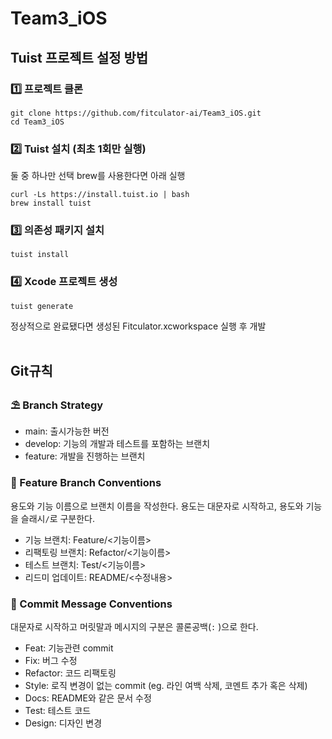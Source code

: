 # Team3_iOS
## Tuist 프로젝트 설정 방법

### 1️⃣ 프로젝트 클론
```
git clone https://github.com/fitculator-ai/Team3_iOS.git
cd Team3_iOS
```
### 2️⃣ Tuist 설치 (최초 1회만 실행)<br/>
둘 중 하나만 선택 brew를 사용한다면 아래 실행
```
curl -Ls https://install.tuist.io | bash
brew install tuist
```
### 3️⃣ 의존성 패키지 설치
```
tuist install
```
### 4️⃣ Xcode 프로젝트 생성
```
tuist generate
```
정상적으로 완료됐다면 생성된 Fitculator.xcworkspace 실행 후 개발
<br><br>


## Git규칙

### **⛱️ Branch Strategy**

- main: 출시가능한 버전
- develop: 기능의 개발과 테스트를 포함하는 브랜치
- feature: 개발을 진행하는 브랜치

### **🎋 Feature Branch Conventions**

용도와 기능 이름으로 브랜치 이름을 작성한다. 용도는 대문자로 시작하고, 용도와 기능을 슬래시`/`로 구분한다.

- 기능 브랜치: Feature/<기능이름>
- 리팩토링 브랜치: Refactor/<기능이름>
- 테스트 브랜치: Test/<기능이름>
- 리드미 업데이트: README/<수정내용>

### **📝 Commit Message Conventions**

대문자로 시작하고 머릿말과 메시지의 구분은 콜론공백(`:` )으로 한다.

- Feat: 기능관련 commit
- Fix: 버그 수정
- Refactor: 코드 리팩토링
- Style: 로직 변경이 없는 commit (eg. 라인 여백 삭제, 코멘트 추가 혹은 삭제)
- Docs: README와 같은 문서 수정
- Test: 테스트 코드
- Design: 디자인 변경
